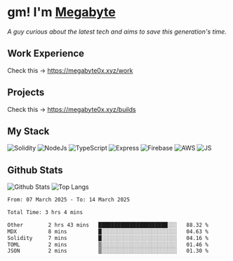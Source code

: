 # gm! I'm [Megabyte](https://megabyte0x.xyz/)

*A guy curious about the latest tech and aims to save this generation's time.*

## Work Experience

Check this -> https://megabyte0x.xyz/work

## Projects

Check this -> https://megabyte0x.xyz/builds

## My Stack

![Solidity](https://img.shields.io/badge/solidity-grey?style=for-the-badge&logo=solidity&logoColor=Green)
![NodeJs](https://img.shields.io/badge/NODE_JS-grey?style=for-the-badge&logo=nodedotjs&logoColor=Green)
![TypeScript](https://img.shields.io/badge/TS-grey?style=for-the-badge&logo=typescript&logoColor=Green)
![Express](https://img.shields.io/badge/EXPRESS-grey?style=for-the-badge&logo=EXPRESS&logoColor=Green)
![Firebase](https://img.shields.io/badge/EXPRESS-grey?style=for-the-badge&logo=EXPRESS&logoColor=Green)
![AWS](https://img.shields.io/badge/AWS-grey?style=for-the-badge&logo=amazonaws&logoColor=Yellow)
![JS](https://img.shields.io/badge/JS-grey?style=for-the-badge&logo=javascript&logoColor=Green)

## Github Stats

![Github Stats](https://github-readme-stats.vercel.app/api?username=megabyte0x&show_icons=true&theme=dark&hide_border=true&bg_color=0D1117) ![Top Langs](https://github-readme-stats.vercel.app/api/top-langs/?username=megabyte0x&layout=compact&theme=dark)

<!--START_SECTION:waka-->

```txt
From: 07 March 2025 - To: 14 March 2025

Total Time: 3 hrs 4 mins

Other        2 hrs 43 mins   ██████████████████████░░░   88.32 %
MDX          8 mins          █░░░░░░░░░░░░░░░░░░░░░░░░   04.63 %
Solidity     7 mins          █░░░░░░░░░░░░░░░░░░░░░░░░   04.16 %
TOML         2 mins          ▒░░░░░░░░░░░░░░░░░░░░░░░░   01.46 %
JSON         2 mins          ▒░░░░░░░░░░░░░░░░░░░░░░░░   01.30 %
```

<!--END_SECTION:waka-->


